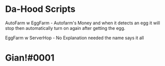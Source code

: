 # Da-Hood Scripts

AutoFarm w EggFarm - Autofarm's Money and when it detects an egg it will stop then automatically turn on again after getting the egg.

EggFarm w ServerHop - No Explanation needed the name says it all


# Gian!#0001 
